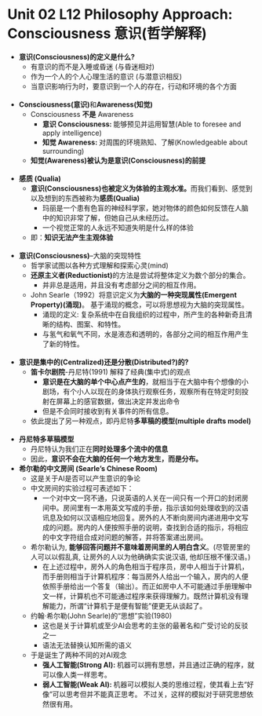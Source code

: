 # Unit 02 L12 Philosophy Approach: Consciousness 意识(哲学解释)

- <b>意识(Consciousness)的定义是什么?</b>
	- 有意识的而不是入睡或昏迷 (与昏迷相对)
	- 作为一个人的个人心理生活的意识 (与潜意识相反)
	- 当意识影响行为时，要意识到一个人的存在，行动和环境的各个方面<br><br/>
- <b>Consciousness(意识)</b>和<b>Awareness(知觉)</b>
	- Consciousness <b>不是</b> Awareness
		- <b>意识 Consciousness: </b> 能够预见并运用智慧(Able to foresee and apply intelligence)
		- <b>知觉 Awareness: </b>对周围的环境熟知、了解(Knowledgeable about surrounding)
	- <b>知觉(Awareness)被认为是意识(Consciousness)的前提</b><br><br/>
- <b>感质 (Qualia)</b>
	- <b>意识(Consciousness)也被定义为体验的主观水准。</b>而我们看到、感觉到以及想到的东西被称为<b>感质(Qualia)</b>
		- 玛丽是一个患有色盲的神经科学家，她对物体的颜色如何反馈在人脑中的知识非常了解，但她自己从未经历过。
		- 一个视觉正常的人永远不知道失明是什么样的体验
	- 即：<b>知识无法产生主观体验</b><br><br/>
- <b>意识(Consciousness)</b>–大脑的突现特性
	- 哲学家试图以各种方式理解和探索心灵(mind)
	- <b>还原主义者(Reductionist)</b>的方法是尝试将整体定义为数个部分的集合。
		- 并非总是适用，并且没有考虑部分之间的相互作用。
	- John Searle（1992）将意识定义为<b>大脑的一种突现属性(Emergent Property)(涌现)</b>。 基于涌现的概念，可以将思想视为大脑的突现属性。
		- 涌现的定义: 复杂系统中在自我组织的过程中，所产生的各种新奇且清晰的结构、图案、和特性。
		- 与氢气和氧气不同，水是液态和透明的，各部分之间的相互作用产生了新的特性。<br><br/>
- <b>意识是集中的(Centralized)还是分散(Distributed?)的?</b>
	- <b>笛卡尔剧院</b>-丹尼特(1991) 解释了经典(集中式)的观点
		- <b>意识是在大脑的单个中心点产生的</b>，就相当于在大脑中有个想像的小剧场，有个小人以现在的身体执行观察任务，观察所有在特定时刻投射在屏幕上的感官数据，做出决定并发出命令
		- 但是不会同时接收到有关事件的所有信息。
	- 依此提出了另一种观点，即丹尼特<b>多草稿的模型(multiple
drafts model)</b><br><br/>
- <b>丹尼特多草稿模型</b>
	- 丹尼特认为我们正在<b>同时处理多个流中的信息</b>
	- 因此，<b>意识不会在大脑的任何一个地方发生，而是分布。</b>
- <b>希尔勒的中文房间 (Searle’s Chinese Room)</b>
	- 这是关于AI是否可以产生意识的争论
	- 中文房间的实验过程可表述如下：
		- 一个对中文一窍不通，只说英语的人关在一间只有一个开口的封闭房间中。房间里有一本用英文写成的手册，指示该如何处理收到的汉语讯息及如何以汉语相应地回复。房外的人不断向房间内递进用中文写成的问题。房内的人便按照手册的说明，查找到合适的指示，将相应的中文字符组合成对问题的解答，并将答案递出房间。
	- 希尔勒认为, <b>能够回答问题并不意味着房间里的人明白含义</b>。(尽管房里的人可以以假乱真, 让房外的人以为他确确实实说汉语, 他却压根不懂汉语。)
		- 在上述过程中，房外人的角色相当于程序员，房中人相当于计算机，而手册则相当于计算机程序：每当房外人给出一个输入，房内的人便依照手册给出一个答复（输出）。而正如房中人不可能通过手册理解中文一样，计算机也不可能通过程序来获得理解力。既然计算机没有理解能力，所谓“计算机于是便有智能”便更无从谈起了。
	- 约翰·希尔勒(John Searle)的“思想”实验(1980)
		- 这也是关于计算机或至少AI会思考的主张的最著名和广受讨论的反驳之一
		- 语法无法替换认知所需的语义
	- 于是诞生了两种不同的对AI观念
		- <b>强人工智能(Strong AI): </b>机器可以拥有思想，并且通过正确的程序，就可以像人类一样思考。
		- <b>弱人工智能(Weak AI): </b>机器可以模拟人类的思维过程，使其看上去“好像”可以思考但并不能真正思考。 不过关，这样的模拟对于研究思想依然很有用。
